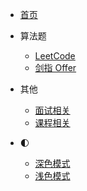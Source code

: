 <!-- _navbar.md -->
- [首页]()

- 算法题
  - [LeetCode](leetcode/)
  - [剑指 Offer](lcof/lcof.md)

- 其他
  - [面试相关](interview/)
  - [课程相关](course/)

- 🌓
  - <a href="javascript:setDark()">深色模式</a>
  - <a href="javascript:setLight()">浅色模式</a>